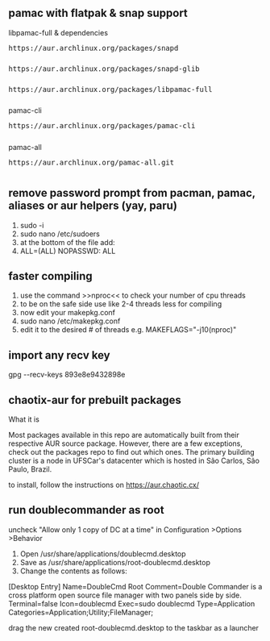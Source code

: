## pamac with flatpak & snap support

libpamac-full & dependencies
<pre style="margin-bottom: 0; border-bottom:none; padding-bottom:0.8em;">https://aur.archlinux.org/packages/snapd</pre>
<pre style="margin-bottom: 0; border-bottom:none; padding-bottom:0.8em;">https://aur.archlinux.org/packages/snapd-glib</pre>
<pre style="margin-bottom: 0; border-bottom:none; padding-bottom:0.8em;">https://aur.archlinux.org/packages/libpamac-full</pre>

pamac-cli
<pre style="margin-bottom: 0; border-bottom:none; padding-bottom:0.8em;">https://aur.archlinux.org/packages/pamac-cli</pre>

pamac-all
<pre style="margin-bottom: 0; border-bottom:none; padding-bottom:0.8em;">https://aur.archlinux.org/pamac-all.git</pre>

## remove password prompt from pacman, pamac, aliases or aur helpers (yay, paru)
1. sudo -i
2. sudo nano /etc/sudoers
3. at the bottom of the file add:
4. <your username> ALL=(ALL) NOPASSWD: ALL

## faster compiling
1. use the command >>nproc<< to check your number of cpu threads
2. to be on the safe side use like 2-4 threads less for compiling
3. now edit your makepkg.conf
4. sudo nano /etc/makepkg.conf
5. edit it to the desired # of threads e.g.
        MAKEFLAGS="-j10(nproc)"

## import any recv key
gpg --recv-keys 893e8e9432898e

## chaotix-aur for prebuilt packages
What it is

Most packages available in this repo are automatically built from their respective AUR source package. However, there are a few exceptions, check out the packages repo to find out which ones.
The primary building cluster is a node in UFSCar's datacenter which is hosted in São Carlos, São Paulo, Brazil.

to install, follow the instructions on https://aur.chaotic.cx/

## run doublecommander as root

uncheck "Allow only 1 copy of DC at a time" in Configuration >Options >Behavior

1. Open /usr/share/applications/doublecmd.desktop
2. Save as /usr/share/applications/root-doublecmd.desktop
3. Change the contents as follows:

[Desktop Entry]
Name=DoubleCmd Root
Comment=Double Commander is a cross platform open source file manager with two panels side by side.
Terminal=false
Icon=doublecmd
Exec=sudo doublecmd
Type=Application
Categories=Application;Utility;FileManager;

drag the new created root-doublecmd.desktop to the taskbar as a launcher
